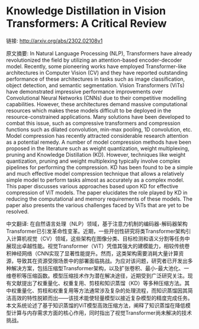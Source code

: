 # Knowledge Distillation in Vision Transformers: A Critical Review

链接: http://arxiv.org/abs/2302.02108v1

原文摘要:
In Natural Language Processing (NLP), Transformers have already
revolutionized the field by utilizing an attention-based encoder-decoder model.
Recently, some pioneering works have employed Transformer-like architectures in
Computer Vision (CV) and they have reported outstanding performance of these
architectures in tasks such as image classification, object detection, and
semantic segmentation. Vision Transformers (ViTs) have demonstrated impressive
performance improvements over Convolutional Neural Networks (CNNs) due to their
competitive modelling capabilities. However, these architectures demand massive
computational resources which makes these models difficult to be deployed in
the resource-constrained applications. Many solutions have been developed to
combat this issue, such as compressive transformers and compression functions
such as dilated convolution, min-max pooling, 1D convolution, etc. Model
compression has recently attracted considerable research attention as a
potential remedy. A number of model compression methods have been proposed in
the literature such as weight quantization, weight multiplexing, pruning and
Knowledge Distillation (KD). However, techniques like weight quantization,
pruning and weight multiplexing typically involve complex pipelines for
performing the compression. KD has been found to be a simple and much effective
model compression technique that allows a relatively simple model to perform
tasks almost as accurately as a complex model. This paper discusses various
approaches based upon KD for effective compression of ViT models. The paper
elucidates the role played by KD in reducing the computational and memory
requirements of these models. The paper also presents the various challenges
faced by ViTs that are yet to be resolved.

中文翻译:
在自然语言处理（NLP）领域，基于注意力机制的编码器-解码器架构Transformer已引发革命性变革。近期，一些开创性研究将类Transformer架构引入计算机视觉（CV）领域，这些架构在图像分类、目标检测和语义分割等任务中展现出卓越性能。视觉Transformer（ViT）凭借其强大的建模能力，相较传统卷积神经网络（CNN实现了显著性能提升。然而，这类架构需要消耗大量计算资源，导致其在资源受限场景中的部署面临挑战。为应对该问题，研究者已开发出多种解决方案，包括压缩型Transformer架构，以及扩张卷积、最小-最大池化、一维卷积等压缩函数。模型压缩技术作为潜在解决途径，近期受到广泛研究关注。现有文献提出了权重量化、权重复用、剪枝和知识蒸馏（KD）等多种压缩方法。其中权重量化、剪枝和权重复用等方法通常涉及复杂的处理流程，而知识蒸馏因其简洁高效的特性脱颖而出——该技术能使轻量模型以接近复杂模型的精度完成任务。本文系统论述了基于知识蒸馏的ViT模型高效压缩方法，阐释了知识蒸馏在降低模型计算与内存需求方面的核心作用，同时指出了视觉Transformer尚未解决的技术挑战。
